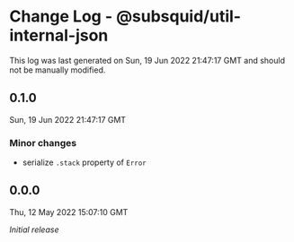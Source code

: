 # Change Log - @subsquid/util-internal-json

This log was last generated on Sun, 19 Jun 2022 21:47:17 GMT and should not be manually modified.

## 0.1.0
Sun, 19 Jun 2022 21:47:17 GMT

### Minor changes

- serialize `.stack` property of `Error`

## 0.0.0
Thu, 12 May 2022 15:07:10 GMT

_Initial release_

